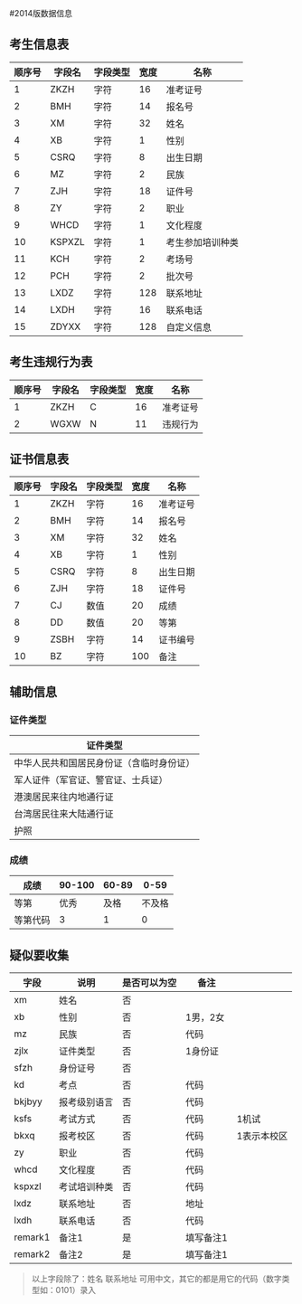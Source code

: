 #2014版数据信息

## 考生信息表

| 顺序号  | 字段名    | 字段类型 | 宽度   | 名称       |
| ---- | ------ | ---- | ---- | -------- |
| 1    | ZKZH   | 字符   | 16   | 准考证号     |
| 2    | BMH    | 字符   | 14   | 报名号      |
| 3    | XM     | 字符   | 32   | 姓名       |
| 4    | XB     | 字符   | 1    | 性别       |
| 5    | CSRQ   | 字符   | 8    | 出生日期     |
| 6    | MZ     | 字符   | 2    | 民族       |
| 7    | ZJH    | 字符   | 18   | 证件号      |
| 8    | ZY     | 字符   | 2    | 职业       |
| 9    | WHCD   | 字符   | 1    | 文化程度     |
| 10   | KSPXZL | 字符   | 1    | 考生参加培训种类 |
| 11   | KCH    | 字符   | 2    | 考场号      |
| 12   | PCH    | 字符   | 2    | 批次号      |
| 13   | LXDZ   | 字符   | 128  | 联系地址     |
| 14   | LXDH   | 字符   | 16   | 联系电话     |
| 15   | ZDYXX  | 字符   | 128  | 自定义信息    |



## 考生违规行为表

| 顺序号  | 字段名  | 字段类型 | 宽度   | 名称   |
| ---- | ---- | ---- | ---- | ---- |
| 1    | ZKZH | C    | 16   | 准考证号 |
| 2    | WGXW | N    | 11   | 违规行为 |



## 证书信息表



| 顺序号  | 字段名  | 字段类型 | 宽度   | 名称   |
| ---- | ---- | ---- | ---- | ---- |
| 1    | ZKZH | 字符   | 16   | 准考证号 |
| 2    | BMH  | 字符   | 14   | 报名号  |
| 3    | XM   | 字符   | 32   | 姓名   |
| 4    | XB   | 字符   | 1    | 性别   |
| 5    | CSRQ | 字符   | 8    | 出生日期 |
| 6    | ZJH  | 字符   | 18   | 证件号  |
| 7    | CJ   | 数值   | 20   | 成绩   |
| 8    | DD   | 数值   | 20   | 等第   |
| 9    | ZSBH | 字符   | 14   | 证书编号 |
| 10   | BZ   | 字符   | 100  | 备注   |

## 辅助信息

### 证件类型

| 证件类型                 |
| -------------------- |
| 中华人民共和国居民身份证（含临时身份证） |
| 军人证件（军官证、警官证、士兵证）    |
| 港澳居民来往内地通行证          |
| 台湾居民往来大陆通行证          |
| 护照                   |

### 成绩

| 成绩   | 90-100 | 60-89 | 0-59 |
| ---- | ------ | ----- | ---- |
| 等第   | 优秀     | 及格    | 不及格  |
| 等第代码 | 3      | 1     | 0    |



## 疑似要收集

| 字段      | 说明     | 是否可以为空 | 备注    |        |
| ------- | ------ | ------ | ----- | ------ |
| xm      | 姓名     | 否      |       |        |
| xb      | 性别     | 否      | 1男，2女 |        |
| mz      | 民族     | 否      | 代码    |        |
| zjlx    | 证件类型   | 否      | 1身份证  |        |
| sfzh    | 身份证号   | 否      |       |        |
| kd      | 考点     | 否      | 代码    |        |
| bkjbyy  | 报考级别语言 | 否      | 代码    |        |
| ksfs    | 考试方式   | 否      | 代码    | 1机试    |
| bkxq    | 报考校区   | 否      | 代码    | 1表示本校区 |
| zy      | 职业     | 否      | 代码    |        |
| whcd    | 文化程度   | 否      | 代码    |        |
| kspxzl  | 考试培训种类 | 否      | 代码    |        |
| lxdz    | 联系地址   | 否      | 地址    |        |
| lxdh    | 联系电话   | 否      | 代码    |        |
| remark1 | 备注1    | 是      | 填写备注1 |        |
| remark2 | 备注2    | 是      | 填写备注1 |        |

> 以上字段除了：姓名  联系地址   可用中文，其它的都是用它的代码（数字类型如：0101）录入

